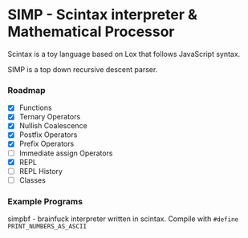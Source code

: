# SIMP - Scintax interpreter & Mathematical Processor

Scintax is a toy language based on Lox that follows JavaScript syntax.

SIMP is a top down recursive descent parser.

### Roadmap

- [x] Functions
- [x] Ternary Operators
- [x] Nullish Coalescence
- [x] Postfix Operators
- [x] Prefix Operators
- [ ] Immediate assign Operators
- [x] REPL
- [ ] REPL History
- [ ] Classes

### Example Programs

simpbf - brainfuck interpreter written in scintax. Compile with ``#define PRINT_NUMBERS_AS_ASCII`` 
